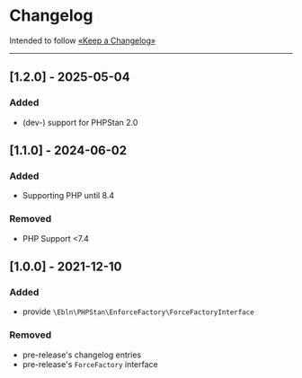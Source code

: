 Changelog
=========

Intended to follow [«Keep a Changelog»](https://keepachangelog.com/en/)

----

## [1.2.0] - 2025-05-04

### Added

- (dev-) support for PHPStan 2.0

## [1.1.0] - 2024-06-02

### Added

- Supporting PHP until 8.4

### Removed

- PHP Support <7.4

## [1.0.0] - 2021-12-10

### Added

- provide `\Ebln\PHPStan\EnforceFactory\ForceFactoryInterface`

### Removed

- pre-release's changelog entries
- pre-release's `ForceFactory` interface

